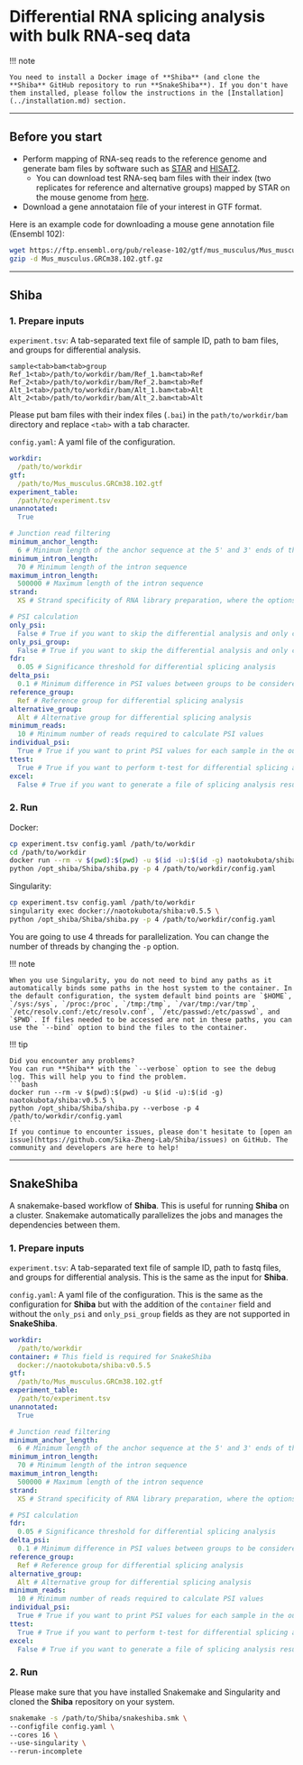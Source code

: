 # Differential RNA splicing analysis with bulk RNA-seq data

!!! note

	You need to install a Docker image of **Shiba** (and clone the **Shiba** GitHub repository to run **SnakeShiba**). If you don't have them installed, please follow the instructions in the [Installation](../installation.md) section.

---

## Before you start

- Perform mapping of RNA-seq reads to the reference genome and generate bam files by software such as [STAR](https://github.com/alexdobin/STAR) and [HISAT2](https://daehwankimlab.github.io/hisat2/).
  - You can download test RNA-seq bam files with their index (two replicates for reference and alternative groups) mapped by STAR on the mouse genome from [here](https://zenodo.org/records/14976391).
- Download a gene annotataion file of your interest in GTF format.

Here is an example code for downloading a mouse gene annotation file (Ensembl 102):

``` bash
wget https://ftp.ensembl.org/pub/release-102/gtf/mus_musculus/Mus_musculus.GRCm38.102.gtf.gz
gzip -d Mus_musculus.GRCm38.102.gtf.gz
```

---

## Shiba

### 1. Prepare inputs

`experiment.tsv`: A tab-separated text file of sample ID, path to bam files, and groups for differential analysis.

``` text
sample<tab>bam<tab>group
Ref_1<tab>/path/to/workdir/bam/Ref_1.bam<tab>Ref
Ref_2<tab>/path/to/workdir/bam/Ref_2.bam<tab>Ref
Alt_1<tab>/path/to/workdir/bam/Alt_1.bam<tab>Alt
Alt_2<tab>/path/to/workdir/bam/Alt_2.bam<tab>Alt
```

Please put bam files with their index files (`.bai`) in the `path/to/workdir/bam` directory and replace `<tab>` with a tab character.

`config.yaml`: A yaml file of the configuration.

``` yaml
workdir:
  /path/to/workdir
gtf:
  /path/to/Mus_musculus.GRCm38.102.gtf
experiment_table:
  /path/to/experiment.tsv
unannotated:
  True

# Junction read filtering
minimum_anchor_length:
  6 # Minimum length of the anchor sequence at the 5' and 3' ends of the junction read
minimum_intron_length:
  70 # Minimum length of the intron sequence
maximum_intron_length:
  500000 # Maximum length of the intron sequence
strand:
  XS # Strand specificity of RNA library preparation, where the options XS, use XS tags provided by aligner; RF, first-strand; FR, second-strand.

# PSI calculation
only_psi:
  False # True if you want to skip the differential analysis and only calculate PSI values for each sample
only_psi_group:
  False # True if you want to skip the differential analysis and only calculate PSI values for each group
fdr:
  0.05 # Significance threshold for differential splicing analysis
delta_psi:
  0.1 # Minimum difference in PSI values between groups to be considered significant
reference_group:
  Ref # Reference group for differential splicing analysis
alternative_group:
  Alt # Alternative group for differential splicing analysis
minimum_reads:
  10 # Minimum number of reads required to calculate PSI values
individual_psi:
  True # True if you want to print PSI values for each sample in the output file
ttest:
  True # True if you want to perform t-test for differential splicing analysis
excel:
  False # True if you want to generate a file of splicing analysis results in excel format
```

### 2. Run

Docker:

``` bash
cp experiment.tsv config.yaml /path/to/workdir
cd /path/to/workdir
docker run --rm -v $(pwd):$(pwd) -u $(id -u):$(id -g) naotokubota/shiba:v0.5.5 \
python /opt_shiba/Shiba/shiba.py -p 4 /path/to/workdir/config.yaml
```

Singularity:

``` bash
cp experiment.tsv config.yaml /path/to/workdir
singularity exec docker://naotokubota/shiba:v0.5.5 \
python /opt_shiba/Shiba/shiba.py -p 4 /path/to/workdir/config.yaml
```

You are going to use 4 threads for parallelization. You can change the number of threads by changing the `-p` option.

!!! note

	When you use Singularity, you do not need to bind any paths as it automatically binds some paths in the host system to the container. In the default configuration, the system default bind points are `$HOME`, `/sys:/sys`, `/proc:/proc`, `/tmp:/tmp`, `/var/tmp:/var/tmp`, `/etc/resolv.conf:/etc/resolv.conf`, `/etc/passwd:/etc/passwd`, and `$PWD`. If files needed to be accessed are not in these paths, you can use the `--bind` option to bind the files to the container.

!!! tip

	Did you encounter any problems?
	You can run **Shiba** with the `--verbose` option to see the debug log. This will help you to find the problem.
	```bash
	docker run --rm -v $(pwd):$(pwd) -u $(id -u):$(id -g) naotokubota/shiba:v0.5.5 \
	python /opt_shiba/Shiba/shiba.py --verbose -p 4 /path/to/workdir/config.yaml
	```
	If you continue to encounter issues, please don't hesitate to [open an issue](https://github.com/Sika-Zheng-Lab/Shiba/issues) on GitHub. The community and developers are here to help!

---

## SnakeShiba

A snakemake-based workflow of **Shiba**. This is useful for running **Shiba** on a cluster. Snakemake automatically parallelizes the jobs and manages the dependencies between them.

### 1. Prepare inputs

`experiment.tsv`: A tab-separated text file of sample ID, path to fastq files, and groups for differential analysis. This is the same as the input for **Shiba**.

`config.yaml`: A yaml file of the configuration. This is the same as the configuration for **Shiba** but with the addition of the `container` field and without the `only_psi` and `only_psi_group` fields as they are not supported in **SnakeShiba**.

``` yaml
workdir:
  /path/to/workdir
container: # This field is required for SnakeShiba
  docker://naotokubota/shiba:v0.5.5
gtf:
  /path/to/Mus_musculus.GRCm38.102.gtf
experiment_table:
  /path/to/experiment.tsv
unannotated:
  True

# Junction read filtering
minimum_anchor_length:
  6 # Minimum length of the anchor sequence at the 5' and 3' ends of the junction read
minimum_intron_length:
  70 # Minimum length of the intron sequence
maximum_intron_length:
  500000 # Maximum length of the intron sequence
strand:
  XS # Strand specificity of RNA library preparation, where the options XS, use XS tags provided by aligner; RF, first-strand; FR, second-strand.

# PSI calculation
fdr:
  0.05 # Significance threshold for differential splicing analysis
delta_psi:
  0.1 # Minimum difference in PSI values between groups to be considered significant
reference_group:
  Ref # Reference group for differential splicing analysis
alternative_group:
  Alt # Alternative group for differential splicing analysis
minimum_reads:
  10 # Minimum number of reads required to calculate PSI values
individual_psi:
  True # True if you want to print PSI values for each sample in the output file
ttest:
  True # True if you want to perform t-test for differential splicing analysis
excel:
  False # True if you want to generate a file of splicing analysis results in excel format
```

### 2. Run

Please make sure that you have installed Snakemake and Singularity and cloned the **Shiba** repository on your system.

``` bash
snakemake -s /path/to/Shiba/snakeshiba.smk \
--configfile config.yaml \
--cores 16 \
--use-singularity \
--rerun-incomplete
```
